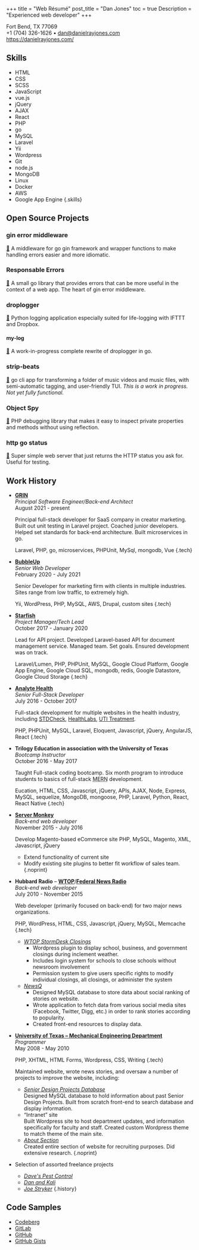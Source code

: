 +++
title = "Web Résumé"
post_title = "Dan Jones"
toc = true
Description = "Experienced web developer"
+++

<section id="contact">

Fort Bend, TX 77069   
+1 (704) 326-1626 &bull; [dan&#x40;danielrayjones&#x2e;com](mailto:dan&#x40;danielrayjones&#x2e;com)
<span class="printonly"><br/>https://danielrayjones.com/</span>

</section><!-- /#contact -->

<section id="summary">

## Skills

- HTML
- CSS
- SCSS
- JavaScript
- vue.js
- jQuery
- AJAX
- React
- PHP
- go
- MySQL
- Laravel
- Yii
- Wordpress
- Git
- node.js
- MongoDB
- Linux
- Docker
- AWS
- Google App Engine
{.skills}

</section><!-- /#summary -->

<section id="projects">

## Open Source Projects

<section class="projects">

<section class="project middleware">

### gin error middleware

[🔗](https://pkg.go.dev/codeberg.org/danjones000/gin-error-handler)
A middleware for go gin framework and wrapper functions to make handling errors easier and more idiomatic.

</section><!-- /.project.middleware -->

<section class="project responsable">

### Responsable Errors

[🔗](https://pkg.go.dev/codeberg.org/danjones000/responsable-errors)
A small go library that provides errors that can be more useful in the context of a web app. The heart of gin error middleware.

</section><!-- /.project.responsable -->

<section class="project log">

### droplogger

[🔗](https://gitlab.com/danjones000/droplogger)
Python logging application especially suited for life-logging with IFTTT and Dropbox.

#### my-log

[🔗](https://codeberg.org/danjones000/my-log/)
A work-in-progress complete rewrite of droplogger in go.

</section><!-- /.project.log -->

<section class="project strip-beats">

### strip-beats

[🔗](https://codeberg.org/danjones000/strip-beats)
go cli app for transforming a folder of music videos and music files, with semi-automatic tagging, and user-friendly TUI. *This is a work in progress. Not yet fully functional.*

</section><!-- /.project.strip-beats -->

<section class="project object-spy">

### Object Spy

[🔗](https://packagist.org/packages/danjones000/object-spy)
PHP debugging library that makes it easy to inspect private properties and methods without using reflection.

</section><!-- /.project.object-spy -->

<section class="project go-status">

### http go status

[🔗](https://codeberg.org/danjones000/http-go-status)
Super simple web server that just returns the HTTP status you ask for. Useful for testing.

</section><!-- /.project.go-status -->

</section><!-- /.projects -->

</section><!-- /#projects -->

<section id="workhistory">

## Work History

- [**GRIN**](https://grin.co)   
  *Principal Software Engineer/Back-end Architect*   
  <span class="work-period"><time datetime="2021-08">August 2021</time> - present</span>
  
  Principal full-stack developer for SaaS company in creator marketing. Built out unit testing in Laravel project. Coached junior developers. Helped set standards for back-end architecture.
  Built microservices in go.
  
  Laravel, PHP, go, microservices, PHPUnit, MySql, mongodb, Vue
  {.tech}
- [**BubbleUp**](https://www.bubbleup.net/)   
  *Senior Web Developer*   
  <span class="work-period"><time datetime="2020-02">February 2020</time> - <time datetime="2021-07">July 2021</time></span>
  
  Senior Developer for marketing firm with clients in multiple industries. Sites range from low traffic, to extremely high.
  
  Yii, WordPress, PHP, MySQL, AWS, Drupal, custom sites
  {.tech}
- [**Starfish**](https://www.raven.com/)   
  *Project Manager/Tech Lead*   
  <span class="work-period"><time datetime="2017-10">October 2017</time> - <time datetime="2020-01">January 2020</time></span>
  
  Lead for API project. Developed Laravel-based API for document management service. Managed team. Set goals. Ensured development was on track.
  
  Laravel/Lumen, PHP, PHPUnit, MySQL, Google Cloud Platform, Google App Engine, Google Cloud SQL, mongodb, redis, Google Datastore, Google Cloud Storage
  {.tech}
- [**Analyte Health**](https://www.analytehealth.com/)   
  *Senior Full-Stack Developer*   
  <span class="work-period"><time datetime="2016-07">July 2016</time> - <time datetime="2017-10">October 2017</time></span>
  
  Full-stack development for multiple websites in the health industry, including [STDCheck](https://www.stdcheck.com/), [HealthLabs](https://www.healthlabs.com), [UTI Treatment](https://www.utitreatment.com/).
  
  PHP, PHPUnit, MySQL, Laravel, Eloquent, Javascript, jQuery, AngularJS, React
  {.tech}
- **Trilogy Education in association with the University of Texas**   
  *Bootcamp Instructor*   
  <span class="work-period"><time datetime="2016-10">October 2016</time> - <time datetime="2017-05">May 2017</time></span>
  
  Taught Full-stack coding bootcamp. Six month program to introduce students to basics of full-stack <abbr title="Mean, Express, React, Node">MERN</abbr> development.
  
  Eucation, HTML, CSS, Javascript, jQuery, APIs, AJAX, Node, Express, MySQL, sequelize, MongoDB, mongoose, PHP, Laravel, Python, React, React Native
  {.tech}
- [**Server Monkey**](https://servermonkey.com/)   
  *Back-end web developer*   
  <span class="work-period"><time datetime="2015-11">November 2015</time> - <time datetime="2016-07">July 2016</time></span>
  
  Develop Magento-based eCommerce site <span class="tech">PHP, MySQL, Magento, XML, Javascript, jQuery</span>

  + Extend functionality of current site
  + Modify existing site plugins to better fit workflow of sales team.
  {.noprint}
- **Hubbard Radio** &ndash; [**WTOP**](https://wtop.com/)/[**Federal News Radio**](https://federalnewsradio.com/)   
  *Back-end web developer*   
  <span class="work-period"><time datetime="2010-07">July 2010</time> - <time datetime="2015-11">November 2015</time></span>
  
  Web developer (primarily focused on back-end) for two major news organizations.
  
  PHP, WordPress, HTML, CSS, Javascript, jQuery, MySQL, Memcache
  {.tech}
  
  + [*WTOP StormDesk Closings*](https://wtop.com/closings-and-delays/)
    * Wordpress plugin to display school, business, and government closings during inclement weather.
    * Includes login system for schools to close schools without newsroom involvement
    * Permission system to give users specific rights to modify individual closings, all closings, or administer the system
  + [*NewsQ*](https://web.archive.org/web/20120113121324/https://wtop.com/?sid=2185984&nid=719&node=1)
    * Designed MySQL database to store data about social ranking of stories on website.
    * Wrote application to fetch data from various social media sites (Facebook, Twitter, Digg, etc.) in order to rank stories according to popularity.
    * Created front-end resources to display data.
- [**University of Texas &ndash; Mechanical Engineering Department**](https://www.me.utexas.edu/)   
  *Programmer*   
  <span class="work-period"><time datetime="2008-05">May 2008</time> - <time datetime="2010-05">May 2010</time></span>
  
  PHP, XHTML, HTML Forms, Wordpress, CSS, Writing
  {.tech}
  
  Maintained website, wrote news stories, and oversaw a number of projects to improve the website<span class="noprint">, including:</span>
  
  + [*Senior Design Projects Database*](https://web.archive.org/web/20090326150754/https://www.me.utexas.edu/sdp/previousprojects.php)   
    Designed MySQL database to hold information about past Senior Design Projects. Built from scratch front-end to search database and display information.
  + &ldquo;Intranet&rdquo; site   
    Built Wordpress site to host department updates, and information specifically for faculty and staff. Created custom Wordpress theme to match theme of the main site.
  + [*About Section*](https://web.archive.org/web/20100609155029/http://www.me.utexas.edu/about/)   
    Created entire section of website for recruiting purposes. Did extensive research.
  {.noprint}
- Selection of assorted freelance projects
  + [*Dave's Pest Control*](https://web.archive.org/web/20010719153431/http://www.davespestcontrol.com/)
  + [*Dan and Kali*](https://web.archive.org/web/20110201140251/http://danandkali.com/)
  + [*Joe Stryker*](https://web.archive.org/web/20090428115520/http://joestryker.com/)
{.history}

</section><!-- /#workhistory -->

<section id="codesamples" class="noprint">

## Code Samples

- [Codeberg](https://codeberg.org/danjones000)
- [GitLab](https://gitlab.com/danjones000)
- [GitHub](https://github.com/goodevilgenius)
- [GitHub Gists](https://gist.github.com/goodevilgenius)

</section><!-- /#codesamples -->
